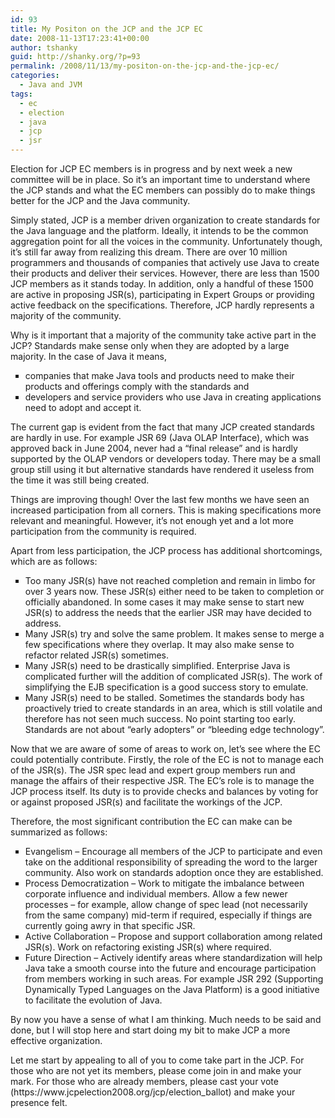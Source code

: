 ```yaml
---
id: 93
title: My Positon on the JCP and the JCP EC
date: 2008-11-13T17:23:41+00:00
author: tshanky
guid: http://shanky.org/?p=93
permalink: /2008/11/13/my-positon-on-the-jcp-and-the-jcp-ec/
categories:
  - Java and JVM
tags:
  - ec
  - election
  - java
  - jcp
  - jsr
---
```

<p class="MsoNormal">
  <span>Election for JCP EC members is in progress and by next week a new committee will be in place. So it’s an important time to understand where the JCP stands and what the EC members can possibly do to make things better for the JCP and the Java community. </span>
</p>

<p class="MsoNormal">
  <span>Simply stated, JCP is a member driven organization to create standards for the Java language and the platform. Ideally, it intends to be the common aggregation point for all the voices in the community. Unfortunately though, it’s still far away from realizing this dream. There are over 10 million programmers and thousands of companies that actively use Java to create their products and deliver their services. However, there are less than 1500 JCP members as it stands today. In addition, only a handful of these 1500 are active in proposing JSR(s), participating in Expert Groups or providing active feedback on the specifications. Therefore, JCP hardly represents a majority of the community. </span>
</p>

<p class="MsoNormal">
  <span>Why is it important that a majority of the community take active part in the JCP? Standards make sense only when they are adopted by a large majority. In the case of Java it means, </span>
</p>

<ul type="square">
  <li class="MsoNormal">
    <span>companies that make Java tools and products need to make their products and offerings comply with the standards and </span>
  </li>
  <li class="MsoNormal">
    <span>developers and service providers who use Java in creating applications need to adopt and accept it. </span>
  </li>
</ul>

<p class="MsoNormal">
  <span>The current gap is evident from the fact that many JCP created standards are hardly in use. For example JSR 69 (Java OLAP Interface), which was approved back in June 2004, never had a “final release” and is hardly supported by the OLAP vendors or developers today. There may be a small group still using it but alternative standards have rendered it useless from the time it was still being created. </span>
</p>

<p class="MsoNormal">
  <span>Things are improving though! Over the last few months we have seen an increased participation from all corners. This is making specifications more relevant and meaningful. However, it’s not enough yet and a lot more participation from the community is required.</span>
</p>

<p class="MsoNormal">
  <!--more-->
</p>

<p class="MsoNormal">
  Apart from less participation, the JCP process has additional shortcomings, which are as follows:
</p>

<ul type="square">
  <li class="MsoNormal">
    <span>Too many JSR(s) have not reached completion and remain in limbo for over 3 years now. These JSR(s) either need to be taken to completion or officially abandoned. In some cases it may make sense to start new JSR(s) to address the needs that the earlier JSR may have decided to address.</span>
  </li>
  <li class="MsoNormal">
    <span>Many JSR(s) try and solve the same problem. It makes sense to merge a few specifications where they overlap. It may also make sense to refactor related JSR(s) sometimes.</span>
  </li>
  <li class="MsoNormal">
    <span>Many JSR(s) need to be drastically simplified. Enterprise Java is complicated further will the addition of complicated JSR(s). The work of simplifying the EJB specification is a good success story to emulate.</span>
  </li>
  <li class="MsoNormal">
    <span>Many JSR(s) need to be stalled. Sometimes the standards body has proactively tried to create standards in an area, which is still volatile and therefore has not seen much success. No point starting too early. Standards are not about “early adopters” or “bleeding edge technology”.</span>
  </li>
</ul>

<p class="MsoNormal">
  <span>Now that we are aware of some of areas to work on, let’s see where the EC could potentially contribute. Firstly, the role of the EC is not to manage each of the JSR(s). The JSR spec lead and expert group members run and manage the affairs of their respective JSR. The EC’s role is to manage the JCP process itself. Its duty is to provide checks and balances by voting for or against proposed JSR(s) and facilitate the workings of the JCP. </span>
</p>

<p class="MsoNormal">
  <span>Therefore, the most significant contribution the EC can make can be summarized as follows:</span>
</p>

<ul type="square">
  <li class="MsoNormal">
    <span>Evangelism – Encourage all members of the JCP to participate and even take on the additional responsibility of spreading the word to the larger community. Also work on standards adoption once they are established.</span>
  </li>
  <li class="MsoNormal">
    <span>Process Democratization – Work to mitigate the imbalance between corporate influence and individual members. Allow a few newer processes – for example, allow change of spec lead (not necessarily from the same company) mid-term if required, especially if things are currently going awry in that specific JSR. </span>
  </li>
  <li class="MsoNormal">
    <span>Active Collaboration – Propose and support collaboration among related JSR(s). Work on refactoring existing JSR(s) where required.</span>
  </li>
  <li class="MsoNormal">
    <span>Future Direction – Actively identify areas where standardization will help Java take a smooth course into the future and encourage participation from members working in such areas. For example JSR 292 (Supporting Dynamically Typed Languages on the Java Platform) is a good initiative to facilitate the evolution of Java.</span>
  </li>
</ul>

<p class="MsoNormal">
  By now you have a sense of what I am thinking. Much needs to be said and done, but I will stop here and start doing my bit to make JCP a more effective organization.
</p>

<p class="MsoNormal">
  <span>Let me start by appealing to all of you to come take part in the JCP. For those who are not yet its members, please come join in and make your mark. For those who are already members, please cast your vote (https://www.jcpelection2008.org/jcp/election_ballot) and make your presence felt.</span>
</p>